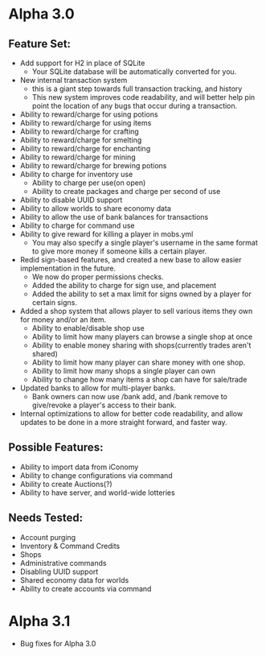 Alpha 3.0
============
Feature Set:
----------

* Add support for H2 in place of SQLite
  * Your SQLite database will be automatically converted for you.
* New internal transaction system
  * this is a giant step towards full transaction tracking, and history
  * This new system improves code readability, and will better help pin point the location of any bugs that occur during a transaction.
* Ability to reward/charge for using potions
* Ability to reward/charge for using items
* Ability to reward/charge for crafting
* Ability to reward/charge for smelting
* Ability to reward/charge for enchanting
* Ability to reward/charge for mining
* Ability to reward/charge for brewing potions
* Ability to charge for inventory use
  * Ability to charge per use(on open)
  * Ability to create packages and charge per second of use
* Ability to disable UUID support
* Ability to allow worlds to share economy data
* Ability to allow the use of bank balances for transactions
* Ability to charge for command use
* Ability to give reward for killing a player in mobs.yml
  * You may also specify a single player's username in the same format to
  give more money if someone kills a certain player.
* Redid sign-based features, and created a new base to allow easier implementation in the future.
  * We now do proper permissions checks.
  * Added the ability to charge for sign use, and placement
  * Added the ability to set a max limit for signs owned by a player for certain signs.
* Added a shop system that allows player to sell various items they own for money and/or an item.
  * Ability to enable/disable shop use
  * Ability to limit how many players can browse a single shop at once
  * Ability to enable money sharing with shops(currently trades aren't shared)
  * Ability to limit how many player can share money with one shop.
  * Ability to limit how many shops a single player can own
  * Ability to change how many items a shop can have for sale/trade
* Updated banks to allow for multi-player banks.
  * Bank owners can now use /bank add, and /bank remove to give/revoke a player's access to their bank.
* Internal optimizations to allow for better code readability, and allow updates to be done in a more straight forward, and faster way.

Possible Features:
-----------------
* Ability to import data from iConomy
* Ability to change configurations via command
* Ability to create Auctions(?)
* Ability to have server, and world-wide lotteries

Needs Tested:
-------------
* Account purging
* Inventory & Command Credits
* Shops
* Administrative commands
* Disabling UUID support
* Shared economy data for worlds
* Ability to create accounts via command


Alpha 3.1
================

* Bug fixes for Alpha 3.0